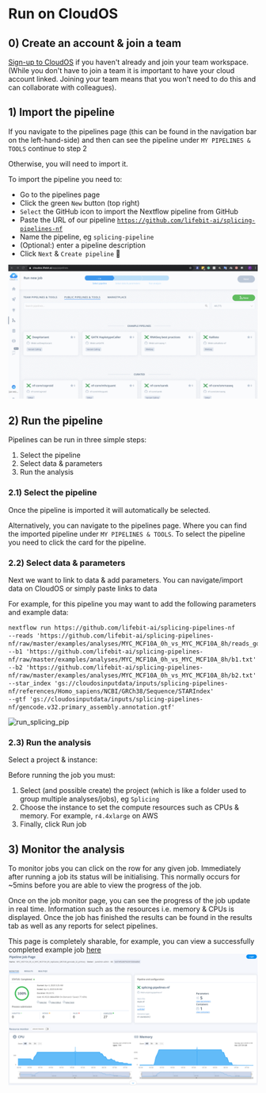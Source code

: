 # Run on CloudOS

## 0) Create an account & join a team
[Sign-up to CloudOS](https://deploit.lifebit.ai/register) if you haven't already and join your team workspace. (While you don't have to join a team it is important to have your cloud account linked. Joining your team means that you won't need to do this and can collaborate with colleagues).

## 1) Import the pipeline

If you navigate to the pipelines page (this can be found in the navigation bar on the left-hand-side) and then can see the pipeline under `MY PIPELINES & TOOLS` continue to step 2

Otherwise, you will need to import it.

To import the pipeline you need to:
- Go to the pipelines page
- Click the green `New` button (top right)
- `Select` the GitHub icon to import the Nextflow pipeline from GitHub
- Paste the URL of our pipeline [`https://github.com/lifebit-ai/splicing-pipelines-nf`](https://github.com/lifebit-ai/splicing-pipelines-nf)
- Name the pipeline, eg `splicing-pipeline`
- (Optional:) enter a pipeline description
- Click `Next` & `Create pipeline` :tada:

![import_splicing_pip](https://raw.githubusercontent.com/lifebit-ai/images/master/jax_splicing/import_splicing_pip.gif)

## 2) Run the pipeline

Pipelines can be run in three simple steps:
1. Select the pipeline
2. Select data & parameters
3. Run the analysis

### 2.1) Select the pipeline

Once the pipeline is imported it will automatically be selected.

Alternatively, you can navigate to the pipelines page. Where you can find the imported pipeline under `MY PIPELINES & TOOLS`. To select the pipeline you need to click the card for the pipeline.

### 2.2) Select data & parameters

Next we want to link to data & add parameters. You can navigate/import data on CloudOS or simply paste links to data

For example, for this pipeline you may want to add the following parameters and example data:
```
nextflow run https://github.com/lifebit-ai/splicing-pipelines-nf
--reads 'https://github.com/lifebit-ai/splicing-pipelines-nf/raw/master/examples/analyses/MYC_MCF10A_0h_vs_MYC_MCF10A_8h/reads_google_cloud.csv'
--b1 'https://github.com/lifebit-ai/splicing-pipelines-nf/raw/master/examples/analyses/MYC_MCF10A_0h_vs_MYC_MCF10A_8h/b1.txt'
--b2 'https://github.com/lifebit-ai/splicing-pipelines-nf/raw/master/examples/analyses/MYC_MCF10A_0h_vs_MYC_MCF10A_8h/b2.txt'
--star_index 'gs://cloudosinputdata/inputs/splicing-pipelines-nf/references/Homo_sapiens/NCBI/GRCh38/Sequence/STARIndex'
--gtf 'gs://cloudosinputdata/inputs/splicing-pipelines-nf/gencode.v32.primary_assembly.annotation.gtf'
```

![run_splicing_pip](https://raw.githubusercontent.com/lifebit-ai/images/master/jax_splicing/run_splicing_pip.gif)

### 2.3) Run the analysis

Select a project & instance:

Before running the job you must:

1. Select (and possible create) the project (which is like a folder used to group multiple analyses/jobs), eg `Splicing`
2. Choose the instance to set the compute resources such as CPUs & memory. For example, `r4.4xlarge` on AWS
3. Finally, click Run job

## 3) Monitor the analysis
To monitor jobs you can click on the row for any given job. Immediately after running a job its status will be initialising. This normally occurs for ~5mins before you are able to view the progress of the job.

Once on the job monitor page, you can see the progress of the job update in real time. Information such as the resources i.e. memory & CPUs is displayed. Once the job has finished the results can be found in the results tab as well as any reports for select pipelines.

This page is completely sharable, for example, you can view a successfully completed example job [here](https://cloudos.lifebit.ai/public/jobs/5e87ef928079200103b0a0b8) 
![splicing_pip_job_page](https://raw.githubusercontent.com/lifebit-ai/images/master/jax_splicing/splicing_pip_job_page.png)